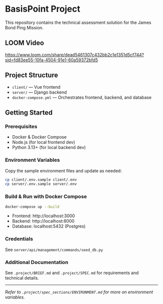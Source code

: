 # BasisPoint Project

This repository contains the technical assessment solution for the James Bond Ping Mission.

## LOOM Video

https://www.loom.com/share/dead5461307c432bb2c1e1351d5cf744?sid=fd83ee55-10fa-4504-91e1-60a59372bfd5

## Project Structure

- `client/` — Vue frontend
- `server/` — Django backend
- `docker-compose.yml` — Orchestrates frontend, backend, and database

## Getting Started

### Prerequisites

- Docker & Docker Compose
- Node.js (for local frontend dev)
- Python 3.13+ (for local backend dev)

### Environment Variables

Copy the sample environment files and update as needed:

```sh
cp client/.env.sample client/.env
cp server/.env.sample server/.env
```

### Build & Run with Docker Compose

```sh
docker-compose up --build
```

- Frontend: http://localhost:3000
- Backend: http://localhost:8000
- Database: localhost:5432 (Postgres)

### Credentials

See `server/api/management/commands/seed_db.py`

### Additional Documentation

See `.project/BRIEF.md` and `.project/SPEC.md` for requirements and technical details.

---

_Refer to `.project/spec_sections/ENVIRONMENT.md` for more on environment variables._

